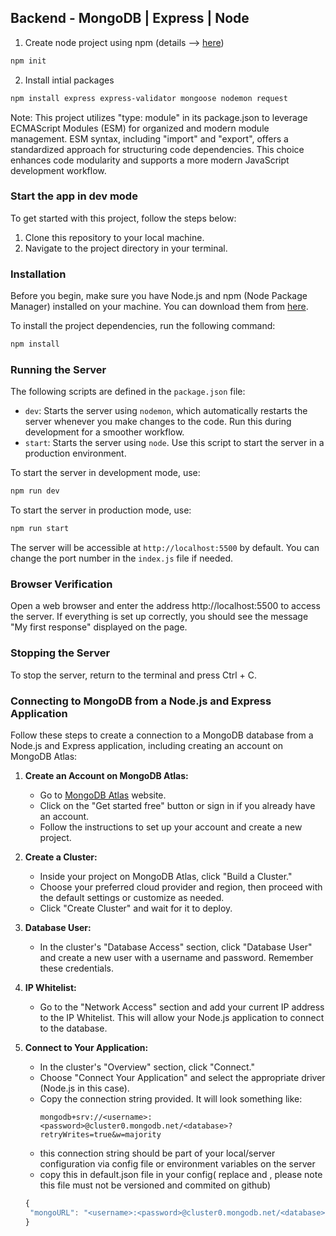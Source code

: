 ## Backend - MongoDB | Express | Node

1. Create node project using npm (details --> [here](https://nodesource.com/blog/an-absolute-beginners-guide-to-using-npm/))

```bash
npm init
```

2. Install intial packages

```bash
npm install express express-validator mongoose nodemon request
```

Note: This project utilizes "type: module" in its package.json to leverage ECMAScript Modules (ESM) for organized and modern module management. ESM syntax, including "import" and "export", offers a standardized approach for structuring code dependencies. This choice enhances code modularity and supports a more modern JavaScript development workflow.

### Start the app in dev mode

To get started with this project, follow the steps below:

1. Clone this repository to your local machine.
2. Navigate to the project directory in your terminal.

### Installation

Before you begin, make sure you have Node.js and npm (Node Package Manager) installed on your machine. You can download them from [here](https://nodejs.org/).

To install the project dependencies, run the following command:

```bash
npm install
```

### Running the Server

The following scripts are defined in the `package.json` file:

- `dev`: Starts the server using `nodemon`, which automatically restarts the server whenever you make changes to the code. Run this during development for a smoother workflow.
- `start`: Starts the server using `node`. Use this script to start the server in a production environment.

To start the server in development mode, use:

```bash
npm run dev
```

To start the server in production mode, use:

```bash
npm run start
```

The server will be accessible at `http://localhost:5500` by default. You can change the port number in the `index.js` file if needed.

### Browser Verification

Open a web browser and enter the address http://localhost:5500 to access the server. If everything is set up correctly, you should see the message "My first response" displayed on the page.

### Stopping the Server

To stop the server, return to the terminal and press Ctrl + C.

### Connecting to MongoDB from a Node.js and Express Application

Follow these steps to create a connection to a MongoDB database from a Node.js and Express application, including creating an account on MongoDB Atlas:

1. **Create an Account on MongoDB Atlas:**

   - Go to [MongoDB Atlas](https://www.mongodb.com/cloud/atlas) website.
   - Click on the "Get started free" button or sign in if you already have an account.
   - Follow the instructions to set up your account and create a new project.

2. **Create a Cluster:**

   - Inside your project on MongoDB Atlas, click "Build a Cluster."
   - Choose your preferred cloud provider and region, then proceed with the default settings or customize as needed.
   - Click "Create Cluster" and wait for it to deploy.

3. **Database User:**

   - In the cluster's "Database Access" section, click "Database User" and create a new user with a username and password. Remember these credentials.

4. **IP Whitelist:**

   - Go to the "Network Access" section and add your current IP address to the IP Whitelist. This will allow your Node.js application to connect to the database.

5. **Connect to Your Application:**

   - In the cluster's "Overview" section, click "Connect."
   - Choose "Connect Your Application" and select the appropriate driver (Node.js in this case).
   - Copy the connection string provided. It will look something like:
     ```
     mongodb+srv://<username>:<password>@cluster0.mongodb.net/<database>?retryWrites=true&w=majority
     ```
   - this connection string should be part of your local/server configuration via config file or environment variables on the server
   - copy this in default.json file in your config( replace <username> and <password with your credendial>, please note this file must not be versioned and commited on github)

   ```javascript
   {
   	"mongoURL": "<username>:<password>@cluster0.mongodb.net/<database>?retryWrites=true&w=majority"
   }

   ```

